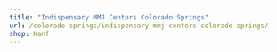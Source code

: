 ```yaml
---
title: "Indispensary MMJ Centers Colorado Springs"
url: /colorado-springs/indispensary-mmj-centers-colorado-springs/
shop: Hanf
---
```

